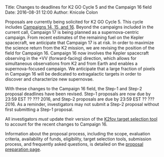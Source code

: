 Title: Changes to deadlines for K2 GO Cycle 5 and the Campaign 16 field
Date: 2016-08-31 12:00
Author: Knicole Colon

Proposals are currently being solicited for K2 GO Cycle 5.
 This cycle includes [Campaigns 14, 15, and 16](/k2-fields.html).
 Beyond the campaigns included in the current call, Campaign 17 is
 being planned as a supernova-centric campaign.  From recent estimates of the remaining fuel on the Kepler spacecraft,
 we anticipate that Campaign 17 is at risk.  In order to maximize the
 science return from the K2 mission, we are revising the position of the field for Campaign 16.
 Campaign 16 now involves the Kepler spacecraft observing in the +VV
(forward-facing) direction, which allows for simultaneous observations from K2 and
 from Earth and enables a supernova-focused campaign.  We anticipate
 that a large fraction of pixels in Campaign 16 will be
 dedicated to extragalactic targets in order to discover and
 characterize new supernovae.

With these changes to the Campaign 16 field, the
Step-1 and Step-2 proposal deadlines have been revised.  Step-1 proposals are now due by
23:59 EST ?? ??? 2016, and Step-2 proposals are due by 23:59 EST ??
??? 2016.  As a reminder, investigators may not submit a Step-2 proposal without first submitting a Step-1 proposal.

All investigators *must* update their version of the
<a href="software.html#k2fov">K2fov target selection tool</a>
to account for the recent changes to Campaign 16. 

Information about the proposal process, including the scope, evaluation criteria, availability of funds, eligibility, target selection tools, submission process, and frequently asked questions, is detailed on the [proposal preparation page](/k2-proposing-targets.html).
